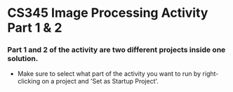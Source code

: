 # CS345 Image Processing Activity Part 1 & 2
### Part 1 and 2 of the activity are two different projects inside one solution.
* Make sure to select what part of the activity you want to run by right-clicking on a project and 'Set as Startup Project'.
